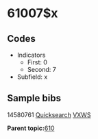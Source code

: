# 61007$x

## Codes

-   Indicators
    -   First: 0
    -   Second: 7
-   Subfield: x

## Sample bibs

14580761 [Quicksearch](https://search.library.yale.edu/catalog/14580761) [VXWS](http://prodorbis.library.yale.edu:7014/vxws/GetHoldingsService?bibId=14580761)

**Parent topic:**[610](../../tags/610/610.md)

